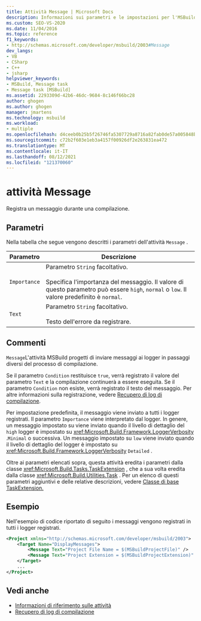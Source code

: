 ```yaml
---
title: Attività Message | Microsoft Docs
description: Informazioni sui parametri e le impostazioni per l'MSBuild message, che registra i messaggi durante le compilazioni.
ms.custom: SEO-VS-2020
ms.date: 11/04/2016
ms.topic: reference
f1_keywords:
- http://schemas.microsoft.com/developer/msbuild/2003#Message
dev_langs:
- VB
- CSharp
- C++
- jsharp
helpviewer_keywords:
- MSBuild, Message task
- Message task [MSBuild]
ms.assetid: 2293309d-42b6-46dc-9684-8c146f66bc28
author: ghogen
ms.author: ghogen
manager: jmartens
ms.technology: msbuild
ms.workload:
- multiple
ms.openlocfilehash: d4ceeb0b25b5f26746fa5307729a8716a82fab0de57a005848b463db2d7a8f26
ms.sourcegitcommit: c72b2f603e1eb3a4157f00926df2e263831ea472
ms.translationtype: MT
ms.contentlocale: it-IT
ms.lasthandoff: 08/12/2021
ms.locfileid: "121370060"
---
```

# <a name="message-task"></a>attività Message

Registra un messaggio durante una compilazione.

## <a name="parameters"></a>Parametri

 Nella tabella che segue vengono descritti i parametri dell'attività `Message` .

|Parametro|Descrizione|
|---------------|-----------------|
|`Importance`|Parametro `String` facoltativo.<br /><br /> Specifica l'importanza del messaggio. Il valore di questo parametro può essere `high`, `normal` o `low`. Il valore predefinito è `normal`.|
|`Text`|Parametro `String` facoltativo.<br /><br /> Testo dell'errore da registrare.|

## <a name="remarks"></a>Commenti

 `Message`L'attività MSBuild progetti di inviare messaggi ai logger in passaggi diversi del processo di compilazione.

 Se il parametro `Condition` restituisce `true`, verrà registrato il valore del parametro `Text` e la compilazione continuerà a essere eseguita. Se il parametro `Condition` non esiste, verrà registrato il testo del messaggio. Per altre informazioni sulla registrazione, vedere [Recupero di log di compilazione](../msbuild/obtaining-build-logs-with-msbuild.md).

 Per impostazione predefinita, il messaggio viene inviato a tutti i logger registrati. Il parametro `Importance` viene interpretato dal logger. In genere, un messaggio impostato su viene inviato quando il livello di dettaglio del `high` logger è impostato su <xref:Microsoft.Build.Framework.LoggerVerbosity> .`Minimal` o successiva. Un messaggio impostato su `low` viene inviato quando il livello di dettaglio del logger è impostato su <xref:Microsoft.Build.Framework.LoggerVerbosity> `Detailed` .

 Oltre ai parametri elencati sopra, questa attività eredita i parametri dalla classe <xref:Microsoft.Build.Tasks.TaskExtension> , che a sua volta eredita dalla classe <xref:Microsoft.Build.Utilities.Task> . Per un elenco di questi parametri aggiuntivi e delle relative descrizioni, vedere [Classe di base TaskExtension.](../msbuild/taskextension-base-class.md)

## <a name="example"></a>Esempio

 Nell'esempio di codice riportato di seguito i messaggi vengono registrati in tutti i logger registrati.

```xml
<Project xmlns="http://schemas.microsoft.com/developer/msbuild/2003">
    <Target Name="DisplayMessages">
        <Message Text="Project File Name = $(MSBuildProjectFile)" />
        <Message Text="Project Extension = $(MSBuildProjectExtension)" />
    </Target>
    ...
</Project>
```

## <a name="see-also"></a>Vedi anche

- [Informazioni di riferimento sulle attività](../msbuild/msbuild-task-reference.md)
- [Recupero di log di compilazione](../msbuild/obtaining-build-logs-with-msbuild.md)
